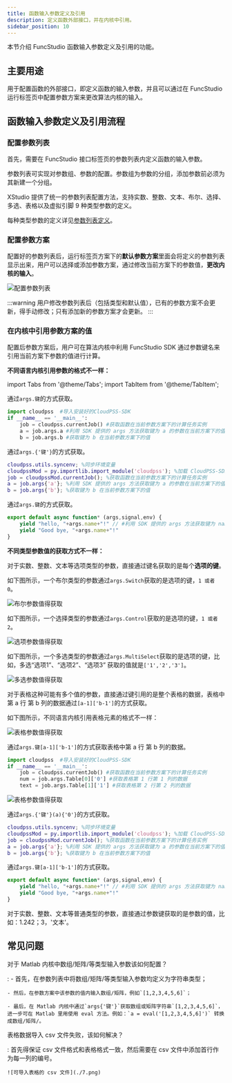 ```yaml
---
title: 函数输入参数定义及引用
description: 定义函数外部接口，并在内核中引用。
sidebar_position: 10
---
```


本节介绍 FuncStudio 函数输入参数定义及引用的功能。

## 主要用途

用于配置函数的外部接口，即定义函数的输入参数，并且可以通过在 FuncStudio 运行标签页中配置参数方案来更改算法内核的输入。

## 函数输入参数定义及引用流程

### 配置参数列表

首先，需要在 FuncStudio 接口标签页的参数列表内定义函数的输入参数。

参数列表可实现对参数组、参数的配置。参数组为参数的分组，添加参数前必须为其新建一个分组。

XStudio 提供了统一的参数列表配置方法，支持实数、整数、文本、布尔、选择、多选、表格以及虚拟引脚 9 种类型参数的定义。

每种类型参数的定义详见[参数列表定义](../../../simstudio/basic/moduleEncapsulation/parameter-list/index.md)。

### 配置参数方案

配置好的参数列表后，运行标签页方案下的**默认参数方案**里面会将定义的参数列表显示出来，用户可以选择或添加参数方案，通过修改当前方案下的参数值，**更改内核的输入**。

![配置参数列表](./1.png)

:::warning
用户修改参数列表后（包括类型和默认值），已有的参数方案不会更新，得手动修改；只有添加新的参数方案才会更新。
:::

### 在内核中引用参数方案的值

配置后参数方案后，用户可在算法内核中利用 FuncStudio SDK 通过参数键名来引用当前方案下参数的值进行计算。

**不同语言内核引用参数的格式不一样：**

import Tabs from '@theme/Tabs';
import TabItem from '@theme/TabItem';

<Tabs>
<TabItem value="python" label="本地 Python 内核">

通过`args.键`的方式获取。

```py showLineNumbers
import cloudpss  #导入安装好的CloudPSS-SDK
if __name__ == '__main__': 
    job = cloudpss.currentJob() #获取函数在当前参数方案下的计算任务实例
    a = job.args.a #利用 SDK 提供的 args 方法获取键为 a 的参数在当前方案下的值
    b = job.args.b #获取键为 b 在当前参数方案下的值
```

</TabItem>
<TabItem value="matlab" label="本地 Matlab 内核">

通过`args.{'键'}`的方式获取。

```matlab showLineNumbers
cloudpss.utils.syncenv; %同步环境变量
cloudpssMod = py.importlib.import_module('cloudpss'); %加载 CloudPSS-SDK
job = cloudpssMod.currentJob(); %获取函数在当前参数方案下的计算任务实例
a = job.args{'a'}; %利用 SDK 提供的 args 方法获取键为 a 的参数在当前方案下的值
b = job.args{'b'}; %获取键为 b 在当前参数方案下的值
```

</TabItem>
<TabItem value="js" label="云端 JavaScripts 内核">

通过`args.键`的方式获取。

```JavaScript showLineNumbers
export default async function* (args,signal,env) {
    yield "hello, "+args.name+"!" // #利用 SDK 提供的 args 方法获取键为 name 的参数在当前方案下的值
    yield "Good bye, "+args.name+"!"
}  
```
</TabItem>
</Tabs>

**不同类型参数值的获取方式不一样：**

<Tabs>

<TabItem value="bool" label="布尔/选择/多选">

对于实数、整数、文本等选项类型的参数，直接通过键名获取的是每个**选项的键**。

如下图所示，一个布尔类型的参数通过`args.Switch`获取的是选项的键，`1 或者 0`。

![布尔参数值得获取](./2.png)

如下图所示，一个选择类型的参数通过`args.Control`获取的是选项的键，`1 或者 2`。

![选项参数值得获取](./3.png)

如下图所示，一个多选类型的参数通过`args.MultiSelect`获取的是选项的键，比如，多选“选项1”、“选项2”、“选项3”
获取的值就是`['1','2','3']`。

![多选参数值得获取](./4.png)

</TabItem>
<TabItem value="table" label="表格">

对于表格这种可能有多个值的参数，直接通过键引用的是整个表格的数据，表格中第 a 行 第 b 列的数据通过`[a-1]['b-1']`的方式获取。

如下图所示，不同语言内核引用表格元素的格式不一样：

![表格参数值得获取](./5.png)

<!-- 分割线 -->
<Tabs>
<TabItem value="python" label="本地 Python 内核">

通过`args.键[a-1]['b-1']`的方式获取表格中第 a 行 第 b 列的数据。

```py showLineNumbers
import cloudpss  #导入安装好的CloudPSS-SDK
if __name__ == '__main__': 
    job = cloudpss.currentJob() #获取函数在当前参数方案下的计算任务实例
    num = job.args.Table[0]['0'] #获取表格第 1 行第 1 列的数据
    text = job.args.Table[1]['1'] #获取表格第 2 行第 2 列的数据
```

![表格参数值得获取](./6.png)

</TabItem>
<TabItem value="matlab" label="本地 Matlab 内核">

通过`args.{'键'}(a){'0'}`的方式获取。

```matlab showLineNumbers
cloudpss.utils.syncenv; %同步环境变量
cloudpssMod = py.importlib.import_module('cloudpss'); %加载 CloudPSS-SDK
job = cloudpssMod.currentJob(); %获取函数在当前参数方案下的计算任务实例
a = job.args{'a'}; %利用 SDK 提供的 args 方法获取键为 a 的参数在当前方案下的值
b = job.args{'b'}; %获取键为 b 在当前参数方案下的值
```

</TabItem>
<TabItem value="js" label="云端 JavaScripts 内核">

通过`args.键[a-1]['b-1']`的方式获取。

```JavaScript showLineNumbers
export default async function* (args,signal,env) {
    yield "hello, "+args.name+"!" // #利用 SDK 提供的 args 方法获取键为 name 的参数在当前方案下的值
    yield "Good bye, "+args.name+"!"
}  
```
</TabItem>
</Tabs>

<!-- 分割线 -->

</TabItem>
<TabItem value="normal" label="实数/整数/文本">

对于实数、整数、文本等普通类型的参数，直接通过参数键获取的是参数的值，比如：1.242；3，'文本'。

</TabItem>
</Tabs>


## 常见问题

对于 Matlab 内核中数组/矩阵/等类型输入参数该如何配置？

:   - 首先，在参数列表中将数组/矩阵/等类型输入参数均定义为字符串类型；

    - 然后，在参数方案中该参数的值内输入数组/矩阵，例如`[1,2,3,4,5,6]`；

    - 最后，在 Matlab 内核中通过`args{'键'}`获取数组或矩阵字符串`[1,2,3,4,5,6]`，进一步可在 Matlab 里用使用 eval 方法。例如：`a = eval('[1,2,3,4,5,6]')` 转换成数组/矩阵/。


表格数据导入 csv 文件失败，该如何解决？

:   首先得保证 csv 文件格式和表格格式一致，然后需要在 csv 文件中添加首行作为每一列的编号。

    ![可导入表格的 csv 文件](./7.png)